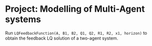 # Project: Modelling of Multi-Agent systems

Run `LQFeedbackFunction(A, B1, B2, Q1, Q2, R1, R2, x1, horizon)` to obtain the feedback LQ solution of a two-agent system.
